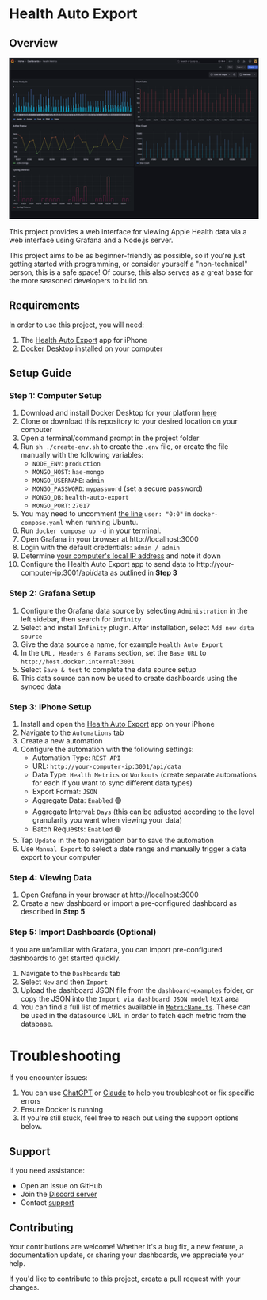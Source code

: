 # Health Auto Export

## Overview

![Health Dashboard](docs/images/hae-grafana-health-metrics.png)

This project provides a web interface for viewing Apple Health data via a web interface using Grafana and a Node.js server.

This project aims to be as beginner-friendly as possible, so if you're just getting started with programming, or consider yourself a "non-technical" person, this is a safe space! Of course, this also serves as a great base for the more seasoned developers to build on.

## Requirements

In order to use this project, you will need:

1. The [Health Auto Export](https://apple.co/3iqbU2d) app for iPhone
2. [Docker Desktop](https://www.docker.com/products/docker-desktop/) installed on your computer

## Setup Guide

### Step 1: Computer Setup

1. Download and install Docker Desktop for your platform [here](https://www.docker.com/products/docker-desktop/)
2. Clone or download this repository to your desired location on your computer
3. Open a terminal/command prompt in the project folder
4. Run `sh ./create-env.sh` to create the `.env` file, or create the file manually with the following variables:
   - `NODE_ENV`: `production`
   - `MONGO_HOST`: `hae-mongo`
   - `MONGO_USERNAME`: `admin`
   - `MONGO_PASSWORD`: `mypassword` (set a secure password)
   - `MONGO_DB`: `health-auto-export`
   - `MONGO_PORT`: `27017`
5. You may need to uncomment [the line](https://github.com/HealthyApps/health-auto-export-server/blob/4163bb5e8aa8d2cdac2a9971c164c0fa46604866/docker-compose.yaml#L24) `user: "0:0"` in `docker-compose.yaml` when running Ubuntu.
6. Run `docker compose up -d` in your terminal.
7. Open Grafana in your browser at http://localhost:3000
8. Login with the default credentials: `admin / admin`
9. Determine [your computer's local IP address](https://geekflare.com/consumer-tech/find-ip-address-of-windows-linux-mac-and-website/) and note it down
10. Configure the Health Auto Export app to send data to http://your-computer-ip:3001/api/data as outlined in **Step 3**

### Step 2: Grafana Setup

1. Configure the Grafana data source by selecting `Administration` in the left sidebar, then search for `Infinity`
2. Select and install `Infinity` plugin. After installation, select `Add new data source`
3. Give the data source a name, for example `Health Auto Export`
4. In the `URL, Headers & Params` section, set the `Base URL` to `http://host.docker.internal:3001`
5. Select `Save & test` to complete the data source setup
6. This data source can now be used to create dashboards using the synced data

### Step 3: iPhone Setup

1. Install and open the [Health Auto Export](https://apple.co/3iqbU2d) app on your iPhone
2. Navigate to the `Automations` tab
3. Create a new automation
4. Configure the automation with the following settings:
   - Automation Type: `REST API`
   - URL: `http://your-computer-ip:3001/api/data`
   - Data Type: `Health Metrics` or `Workouts` (create separate automations for each if you want to sync different data types)
   - Export Format: `JSON`
   - Aggregate Data: `Enabled` 🟢
   - Aggregate Interval: `Days` (this can be adjusted according to the level granularity you want when viewing your data)
   - Batch Requests: `Enabled` 🟢
5. Tap `Update` in the top navigation bar to save the automation
6. Use `Manual Export` to select a date range and manually trigger a data export to your computer

### Step 4: Viewing Data

1. Open Grafana in your browser at http://localhost:3000
2. Create a new dashboard or import a pre-configured dashboard as described in **Step 5**

### Step 5: Import Dashboards (Optional)

If you are unfamiliar with Grafana, you can import pre-configured dashboards to get started quickly.

1. Navigate to the `Dashboards` tab
2. Select `New` and then `Import`
3. Upload the dashboard JSON file from the `dashboard-examples` folder, or copy the JSON into the `Import via dashboard JSON model` text area
4. You can find a full list of metrics available in [`MetricName.ts`](https://github.com/HealthyApps/health-auto-export-server/blob/4163bb5e8aa8d2cdac2a9971c164c0fa46604866/server/src/models/MetricName.ts#L1). These can be used in the datasource URL in order to fetch each metric from the database.

# Troubleshooting

If you encounter issues:

1. You can use [ChatGPT](https://chatgpt.com/) or [Claude](https://claude.ai/) to help you troubleshoot or fix specific errors
2. Ensure Docker is running
3. If you're still stuck, feel free to reach out using the support options below.

## Support

If you need assistance:

- Open an issue on GitHub
- Join the [Discord server](https://discord.gg/PY7urEVDnj)
- Contact [support](https://healthyapps.dev/contact)

## Contributing

Your contributions are welcome! Whether it's a bug fix, a new feature, a documentation update, or sharing your dashboards, we appreciate your help.

If you'd like to contribute to this project, create a pull request with your changes.
